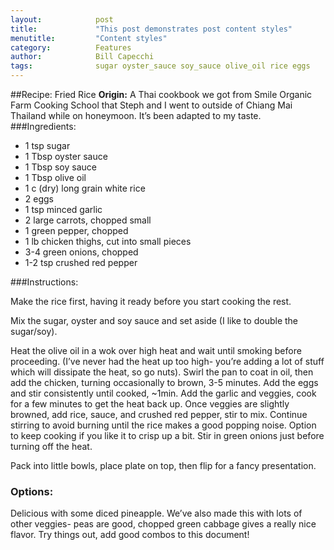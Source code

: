 ```yaml
---
layout:            post
title:             "This post demonstrates post content styles"
menutitle:         "Content styles"
category:          Features
author:            Bill Capecchi
tags:              sugar oyster_sauce soy_sauce olive_oil rice eggs
---
```


##Recipe: Fried Rice
**Origin:**
 A Thai cookbook we got from Smile Organic Farm Cooking School that Steph and I went to outside of Chiang Mai Thailand while on honeymoon. It’s been adapted to my taste.
###Ingredients:

- 1 tsp sugar
- 1 Tbsp oyster sauce
- 1 Tbsp soy sauce
- 1 Tbsp olive oil
- 1 c (dry) long grain white rice
- 2 eggs
- 1 tsp minced garlic
- 2 large carrots, chopped small
- 1 green pepper, chopped
- 1 lb chicken thighs, cut into small pieces
- 3-4 green onions, chopped
- 1-2 tsp crushed red pepper

###Instructions:

Make the rice first, having it ready before you start cooking the rest. 

Mix the sugar, oyster and soy sauce and set aside (I like to double the sugar/soy).

Heat the olive oil in a wok over high heat and wait until smoking before proceeding. (I’ve never had the heat up too high- you’re adding a lot of stuff which will dissipate the heat, so go nuts).
Swirl the pan to coat in oil, then add the chicken, turning occasionally to brown, 3-5 minutes.
Add the eggs and stir consistently until cooked, ~1min. 
Add the garlic and veggies, cook for a few minutes to get the heat back up.
Once veggies are slightly browned, add rice, sauce, and crushed red pepper, stir to mix.
Continue stirring to avoid burning until the rice makes a good popping noise.
Option to keep cooking if you like it to crisp up a bit. Stir in green onions just before turning off the heat.

Pack into little bowls, place plate on top, then flip for a fancy presentation.

### Options:

Delicious with some diced pineapple. We’ve also made this with lots of other veggies- peas are good, chopped green cabbage gives a really nice flavor. Try things out, add good combos to this document!